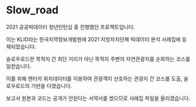 # Slow_road

2021 공공빅데이터 청년인턴십 중 진행했던 프로젝트입니다.

이는 KLID라는 한국지역정보개발원에 2021 지방자치단체 빅데이터 분석 사례집에 등재되었습니다.

슬로우로드란 목적지 간 최단 거리가 아닌 목적지 주변의 자연관광지를 순회하는 코스를 일컫습니다.

이를 위해 렌터카 위치데이터를 이용하여 관광객이 선호하는 관광지 간 코스를 도출, 슬로우로드의 기반을 다졌습니다.

보고서 원본과 코드는 공개가 안된다는 서약서를 썼으므로 사례집 파일을 올리겠습니다.
